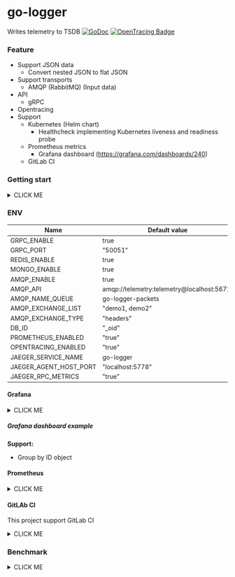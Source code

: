 # go-logger

Writes telemetry to TSDB [![GoDoc][doc-img]][doc] [![OpenTracing Badge](https://img.shields.io/badge/OpenTracing-enabled-blue.svg)](http://opentracing.io)

### Feature

+ Support JSON data
    + Convert nested JSON to flat JSON
+ Support transports
    + AMQP (RabbitMQ) (Input data)
+ API
  + gRPC
+ Opentracing
+ Support
  + Kubernetes (Helm chart)
    + Healthcheck implementing Kubernetes liveness and readiness probe
  + Prometheus metrics
    + Grafana dashboard (https://grafana.com/dashboards/240)
  + GitLab CI

### Getting start

<details><summary>CLICK ME</summary>
<p>

```
# Generate gRPC code
go get -u github.com/golang/protobuf/proto
protoc --go_out=plugins=grpc:. pb/*.proto

# Run services
$ docker-compose up
```

</p>
</details>

### ENV

| Name                             | Default value                              |
|----------------------------------|--------------------------------------------|
| GRPC_ENABLE                      | true                                       |
| GRPC_PORT                        | "50051"                                    |
| REDIS_ENABLE                     | true                                       |
| MONGO_ENABLE                     | true                                       |
| AMQP_ENABLE                      | true                                       |
| AMQP_API                         | amqp://telemetry:telemetry@localhost:5672/ |
| AMQP_NAME_QUEUE                  | go-logger-packets                          |
| AMQP_EXCHANGE_LIST               | "demo1, demo2"                             |
| AMQP_EXCHANGE_TYPE               | "headers"                                  |
| DB_ID                            | "_oid"                                     |
| PROMETHEUS_ENABLED               | "true"                                     |
| OPENTRACING_ENABLED              | "true"                                     |
| JAEGER_SERVICE_NAME              | go-logger                                  |
| JAEGER_AGENT_HOST_PORT           | "localhost:5778"                           |
| JAEGER_RPC_METRICS               | "true"                                     |

#### Grafana

<details><summary>CLICK ME</summary></details>

##### Grafana dashboard example

**Support:**
- Group by ID object

</p>
</details>

#### Prometheus

<details><summary>CLICK ME</summary>

Prometheus metrics `localhost:9090/metrics`

Prometheus metrics:
- Basic metrics
</details>

#### GitLAb CI

This project support GitLab CI

<details><summary>CLICK ME</summary>
<p>

| Name                  | Description                                |
|-----------------------|--------------------------------------------|
| DOCKER_PASS           | --                                         |
| DOCKER_USER           | --                                         |
| GITHUB_PASSWORD       | --                                         |
| GITHUB_REPOSITORY_URL | --                                         |
| GITHUB_USER           | --                                         |
| HELM_CONTEXT          | --                                         |
| PROJECT_NAMESPACE     | --                                         |

</p>
</details>


### Benchmark

<details><summary>CLICK ME</summary>
<p>

##### Run bot

Run `go run /tests/bot/bot.go`

##### Read from AMQP queue (1M message/1 instance)

![read_packets](./docs/read_packet.png)

</p>
</details>

[doc-img]: https://godoc.org/github.com/batazor/go-logger?status.svg
[doc]: https://godoc.org/github.com/batazor/go-logger

